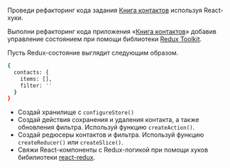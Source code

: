 Проведи рефакторинг кода задания [Книга контактов](https://github.com/dimon-mirchuk/goit-react-hw-03-phonebook) используя React-хуки.

Выполни рефакторинг кода приложения «[Книга контактов](https://github.com/dimon-mirchuk/goit-react-hw-04-hooks-phonebook)» добавив управление
состоянием при помощи библиотеки [Redux Toolkit](https://redux-toolkit.js.org/).

Пусть Redux-состояние выглядит следующим образом.

```bash
{
  contacts: {
    items: [],
    filter: ''
  }
}
```

- Создай хранилище с `configureStore()`
- Создай действия сохранения и удаления контакта, а также обновления фильтра.
  Используй функцию `createAction()`.
- Создай редюсеры контактов и фильтра. Используй функцию `createReducer()` или
  `createSlice()`.
- Свяжи React-компоненты с Redux-логикой при помощи хуков бибилиотеки
  [react-redux](https://react-redux.js.org/).
